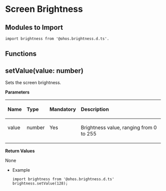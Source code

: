 # Screen Brightness<a name="EN-US_TOPIC_0000001162494637"></a>

## Modules to Import<a name="en-us_topic_0000001101127828_s56d19203690d4782bfc74069abb6bd71"></a>

```
import brightness from '@ohos.brightness.d.ts'.
```

## Functions<a name="en-us_topic_0000001101127828_section1998783153219"></a>

## setValue\(value: number\)<a name="en-us_topic_0000001101127828_section1853612361618"></a>

Sets the screen brightness.

**Parameters**

<a name="en-us_topic_0000001101127828_table888613685714"></a>
<table><thead align="left"><tr id="en-us_topic_0000001101127828_row1988683685713"><th class="cellrowborder" valign="top" width="11.03%" id="mcps1.1.5.1.1"><p id="en-us_topic_0000001101127828_p1488693625712"><a name="en-us_topic_0000001101127828_p1488693625712"></a><a name="en-us_topic_0000001101127828_p1488693625712"></a>Name</p>
</th>
<th class="cellrowborder" valign="top" width="11.64%" id="mcps1.1.5.1.2"><p id="en-us_topic_0000001101127828_p1886173613571"><a name="en-us_topic_0000001101127828_p1886173613571"></a><a name="en-us_topic_0000001101127828_p1886173613571"></a>Type</p>
</th>
<th class="cellrowborder" valign="top" width="7.1499999999999995%" id="mcps1.1.5.1.3"><p id="en-us_topic_0000001101127828_p128861336155714"><a name="en-us_topic_0000001101127828_p128861336155714"></a><a name="en-us_topic_0000001101127828_p128861336155714"></a>Mandatory</p>
</th>
<th class="cellrowborder" valign="top" width="70.17999999999999%" id="mcps1.1.5.1.4"><p id="en-us_topic_0000001101127828_p3886143617571"><a name="en-us_topic_0000001101127828_p3886143617571"></a><a name="en-us_topic_0000001101127828_p3886143617571"></a>Description</p>
</th>
</tr>
</thead>
<tbody><tr id="en-us_topic_0000001101127828_row9886133613577"><td class="cellrowborder" valign="top" width="11.03%" headers="mcps1.1.5.1.1 "><p id="en-us_topic_0000001101127828_p14886163695720"><a name="en-us_topic_0000001101127828_p14886163695720"></a><a name="en-us_topic_0000001101127828_p14886163695720"></a>value</p>
</td>
<td class="cellrowborder" valign="top" width="11.64%" headers="mcps1.1.5.1.2 "><p id="en-us_topic_0000001101127828_p9886123605716"><a name="en-us_topic_0000001101127828_p9886123605716"></a><a name="en-us_topic_0000001101127828_p9886123605716"></a>number</p>
</td>
<td class="cellrowborder" valign="top" width="7.1499999999999995%" headers="mcps1.1.5.1.3 "><p id="en-us_topic_0000001101127828_p988723618577"><a name="en-us_topic_0000001101127828_p988723618577"></a><a name="en-us_topic_0000001101127828_p988723618577"></a>Yes</p>
</td>
<td class="cellrowborder" valign="top" width="70.17999999999999%" headers="mcps1.1.5.1.4 "><p id="en-us_topic_0000001101127828_p2512184017289"><a name="en-us_topic_0000001101127828_p2512184017289"></a><a name="en-us_topic_0000001101127828_p2512184017289"></a>Brightness value, ranging from 0 to 255</p>
</td>
</tr>
</tbody>
</table>

**Return Values**

None

-   Example

    ```
    import brightness from '@ohos.brightness.d.ts'
    brightness.setValue(128);
    ```


